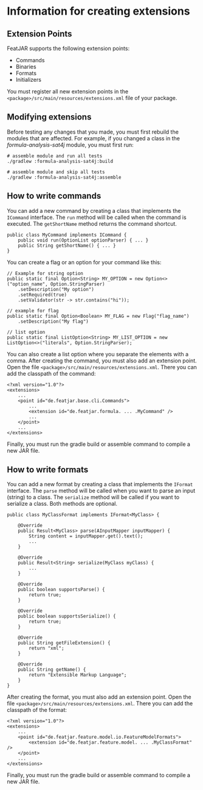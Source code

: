 # Information for creating extensions

## Extension Points

FeatJAR supports the following extension points:
- Commands
- Binaries
- Formats
- Initializers

You must register all new extension points in the `<package>/src/main/resources/extensions.xml` file of your package.

## Modifying extensions

Before testing any changes that you made, you must first rebuild the modules that are affected.
For example, if you changed a class in the *formula-analysis-sat4j* module, you must first run:

    # assemble module and run all tests
    ./gradlew :formula-analysis-sat4j:build
    
    # assemble module and skip all tests
    ./gradlew :formula-analysis-sat4j:assemble

## How to write commands

You can add a new command by creating a class that implements the `ICommand` interface.
The `run` method will be called when the command is executed.
The `getShortName` method returns the command shortcut.

    public class MyCommand implements ICommand {
        public void run(OptionList optionParser) { ... }
        public String getShortName() { ... }
    }

You can create a flag or an option for your command like this:

    // Example for string option
    public static final Option<String> MY_OPTION = new Option<>("option_name", Option.StringParser)
        .setDescription("My option")
        .setRequired(true)
        .setValidator(str -> str.contains("hi"));

    // example for flag
    public static final Option<Boolean> MY_FLAG = new Flag("flag_name")
        .setDescription("My flag")

    // list option
    public static final ListOption<String> MY_LIST_OPTION = new ListOption<>("literals", Option.StringParser);

You can also create a list option where you separate the elements with a comma.
After creating the command, you must also add an extension point.
Open the file `<package>/src/main/resources/extensions.xml`.
There you can add the classpath of the command:

    <?xml version="1.0"?>
    <extensions>
        ...
        <point id="de.featjar.base.cli.Commands">
            ...
            <extension id="de.featjar.formula. ... .MyCommand" />
            ...
        </point>
        ...
    </extensions>

Finally, you must run the gradle build or assemble command to compile a new JAR file.

## How to write formats

You can add a new format by creating a class that implements the `IFormat` interface.
The `parse` method will be called when you want to parse an input (string) to a class.
The `serialize` method will be called if you want to serialize a class.
Both methods are optional.


    public class MyClassFormat implements IFormat<MyClass> {
 
        @Override
        public Result<MyClass> parse(AInputMapper inputMapper) {
            String content = inputMapper.get().text();
            ...
        }
    
        @Override
        public Result<String> serialize(MyClass myClass) {
            ...
        }
    
        @Override
        public boolean supportsParse() {
            return true;
        }
    
        @Override
        public boolean supportsSerialize() {
            return true;
        }
    
        @Override
        public String getFileExtension() {
            return "xml";
        }
    
        @Override
        public String getName() {
            return "Extensible Markup Language";
        }
    }

After creating the format, you must also add an extension point.
Open the file `<package>/src/main/resources/extensions.xml`.
There you can add the classpath of the format:

    <?xml version="1.0"?>
    <extensions>
        ...
        <point id="de.featjar.feature.model.io.FeatureModelFormats">
            <extension id="de.featjar.feature.model. ... .MyClassFormat" />
        </point>
        ...
    </extensions>

Finally, you must run the gradle build or assemble command to compile a new JAR file.